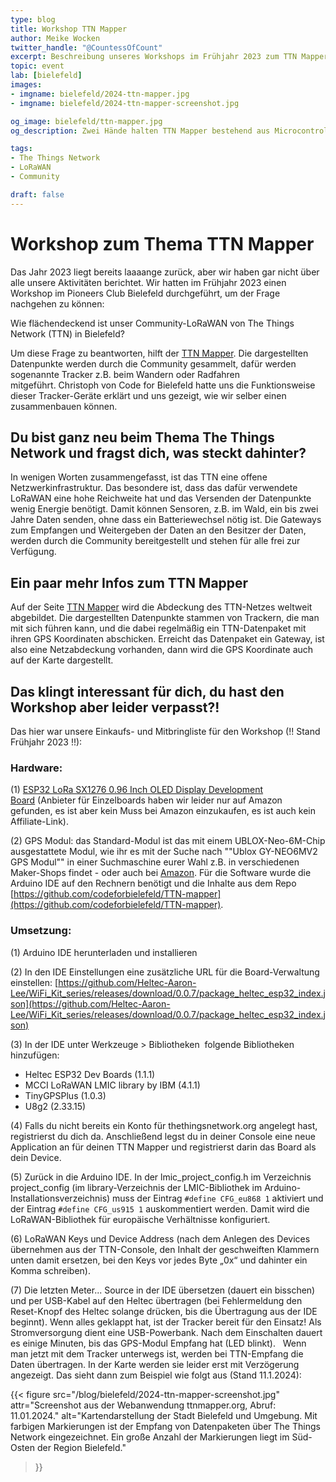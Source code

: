 ```yaml
---
type: blog
title: Workshop TTN Mapper
author: Meike Wocken
twitter_handle: "@CountessOfCount"
excerpt: Beschreibung unseres Workshops im Frühjahr 2023 zum TTN Mapper.
topic: event
lab: [bielefeld]
images:
- imgname: bielefeld/2024-ttn-mapper.jpg
- imgname: bielefeld/2024-ttn-mapper-screenshot.jpg

og_image: bielefeld/ttn-mapper.jpg
og_description: Zwei Hände halten TTN Mapper bestehend aus Microcontroller und GPS Modul vor einer Leinwand, auf der die Kartendarstellung der Webanwendung ttn-mapper.org zu sehen ist.

tags:
- The Things Network
- LoRaWAN
- Community

draft: false
---
```


# Workshop zum Thema TTN Mapper
Das Jahr 2023 liegt bereits laaaange zurück, aber wir haben gar nicht über alle unsere Aktivitäten berichtet. Wir hatten im Frühjahr 2023 einen Workshop im Pioneers Club Bielefeld durchgeführt, um der Frage nachgehen zu können:

Wie flächendeckend ist unser Community-LoRaWAN von The Things Network (TTN) in Bielefeld?

Um diese Frage zu beantworten, hilft der [TTN Mapper](https://ttnmapper.org/). Die dargestellten Datenpunkte werden durch die Community gesammelt, dafür werden sogenannte Tracker z.B. beim Wandern oder Radfahren mitgeführt. Christoph von Code for Bielefeld hatte uns die Funktionsweise dieser Tracker-Geräte erklärt und uns gezeigt, wie wir selber einen zusammenbauen können. 
 
## Du bist ganz neu beim Thema The Things Network und fragst dich, was steckt dahinter?
In wenigen Worten zusammengefasst, ist das TTN eine offene Netzwerkinfrastruktur. Das besondere ist, dass das dafür verwendete LoRaWAN eine hohe Reichweite hat und das Versenden der Datenpunkte wenig Energie benötigt. Damit können Sensoren, z.B. im Wald, ein bis zwei Jahre Daten senden, ohne dass ein Batteriewechsel nötig ist. Die Gateways zum Empfangen und Weitergeben der Daten an den Besitzer der Daten, werden durch die Community bereitgestellt und stehen für alle frei zur Verfügung. 
 
## Ein paar mehr Infos zum TTN Mapper
Auf der Seite [TTN Mapper](https://ttnmapper.org/) wird die Abdeckung des TTN-Netzes weltweit abgebildet. Die dargestellten Datenpunkte stammen von Trackern, die man mit sich führen kann, und die dabei regelmäßig ein TTN-Datenpaket mit ihren GPS Koordinaten abschicken. Erreicht das Datenpaket ein Gateway, ist also eine Netzabdeckung vorhanden, dann wird die GPS Koordinate auch auf der Karte dargestellt.  
 
## Das klingt interessant für dich, du hast den Workshop aber leider verpasst?!  
Das hier war unsere Einkaufs- und Mitbringliste für den Workshop (!! Stand Frühjahr 2023 !!):
 
### Hardware:
(1) [ESP32 LoRa SX1276 0.96 Inch OLED Display Development Board](https://www.amazon.de/dp/B07Z7SZ1YN?ref_=cm_sw_r_cp_ud_dp_09QYYW9688YVDEXTG8D8) (Anbieter für Einzelboards haben wir leider nur auf Amazon gefunden, es ist aber kein Muss bei Amazon einzukaufen, es ist auch kein Affiliate-Link).

(2) GPS Modul: das Standard-Modul ist das mit einem UBLOX-Neo-6M-Chip ausgestattete Modul, wie ihr es mit der Suche nach ""Ublox GY-NEO6MV2 GPS Modul"" in einer Suchmaschine eurer Wahl z.B. in verschiedenen Maker-Shops findet - oder auch bei [Amazon](https://www.amazon.de/dp/B088LR3488?ref_=cm_sw_r_cp_ud_dp_7ZV67MHEZ4NFN4776KRX).
Für die Software wurde die Arduino IDE auf den Rechnern benötigt und die Inhalte aus dem Repo [https://github.com/codeforbielefeld/TTN-mapper](https://github.com/codeforbielefeld/TTN-mapper).
 
### Umsetzung:
(1) Arduino IDE herunterladen und installieren

(2) In den IDE Einstellungen eine zusätzliche URL für die Board-Verwaltung einstellen: [https://github.com/Heltec-Aaron-Lee/WiFi_Kit_series/releases/download/0.0.7/package_heltec_esp32_index.json](https://github.com/Heltec-Aaron-Lee/WiFi_Kit_series/releases/download/0.0.7/package_heltec_esp32_index.json)

(3) In der IDE unter Werkzeuge > Bibliotheken  folgende Bibliotheken hinzufügen:

- Heltec ESP32 Dev Boards (1.1.1)
- MCCI LoRaWAN LMIC library by IBM (4.1.1)
- TinyGPSPlus (1.0.3)
- U8g2 (2.33.15)

(4) Falls du nicht bereits ein Konto für thethingsnetwork.org angelegt hast, registrierst du dich da. Anschließend legst du in deiner Console eine neue Application an für deinen TTN Mapper und registrierst darin das Board als dein Device.

(5) Zurück in die Arduino IDE. In der lmic_project_config.h im Verzeichnis project_config (im library-Verzeichnis der LMIC-Bibliothek im Arduino-Installationsverzeichnis) muss der Eintrag
` #define CFG_eu868 1 `  aktiviert und der Eintrag
` #define CFG_us915 1 `  auskommentiert werden.
Damit wird die LoRaWAN-Bibliothek für europäische Verhältnisse konfiguriert.

(6) LoRaWAN Keys und Device Address (nach dem Anlegen des Devices übernehmen aus der TTN-Console, den Inhalt der geschweiften Klammern unten damit ersetzen, bei den Keys vor jedes Byte „0x“ und dahinter ein Komma schreiben).

(7) Die letzten Meter... Source in der IDE übersetzen (dauert ein bisschen) und per USB-Kabel auf den Heltec übertragen (bei Fehlermeldung den Reset-Knopf des Heltec solange drücken, bis die Übertragung aus der IDE beginnt).
Wenn alles geklappt hat, ist der Tracker bereit für den Einsatz!
Als Stromversorgung dient eine USB-Powerbank. Nach dem Einschalten dauert es einige Minuten, bis das GPS-Modul Empfang hat (LED blinkt).
 
Wenn man jetzt mit dem Tracker unterwegs ist, werden bei TTN-Empfang die Daten
übertragen. In der Karte werden sie leider erst mit Verzögerung angezeigt. Das sieht dann zum Beispiel wie folgt aus (Stand 11.1.2024):

{{< figure
src="/blog/bielefeld/2024-ttn-mapper-screenshot.jpg"
attr="Screenshot aus der Webanwendung ttnmapper.org, Abruf: 11.01.2024."
alt="Kartendarstellung der Stadt Bielefeld und Umgebung. Mit farbigen Markierungen ist der Empfang von Datenpaketen über The Things Network eingezeichnet. Ein große Anzahl der Markierungen liegt im Süd-Osten der Region Bielefeld."
>}}
